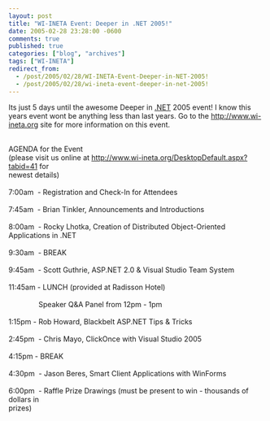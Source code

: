```yaml
---
layout: post
title: "WI-INETA Event: Deeper in .NET 2005!"
date: 2005-02-28 23:28:00 -0600
comments: true
published: true
categories: ["blog", "archives"]
tags: ["WI-INETA"]
redirect_from: 
  - /post/2005/02/28/WI-INETA-Event-Deeper-in-NET-2005!
  - /post/2005/02/28/wi-ineta-event-deeper-in-net-2005!
---
```

<!-- more -->
<p>Its just 5 days until the awesome Deeper in <a title=".NET" href="http://www.microsoft.com/net/" target="_blank">.NET</a> 2005 event! I know this years event wont be anything less than last years. Go to the <a href="http://www.wi-ineta.org">http://www.wi-ineta.org</a> site for more information on this event.</p>
<p><br /> AGENDA for the Event<br /> (please visit us online at <a href="http://www.wi-ineta.org/DesktopDefault.aspx?tabid=41" target="_blank">http://www.wi-ineta.org/DesktopDefault.aspx?tabid=41</a> for<br /> newest details)<br /> <br /> 7:00am&nbsp; - Registration and Check-In for Attendees<br /> <br /> 7:45am&nbsp; - Brian Tinkler, Announcements and Introductions<br /> <br /> 8:00am&nbsp; - Rocky Lhotka, Creation of Distributed Object-Oriented Applications in .NET<br /> <br /> 9:30am&nbsp; - BREAK<br /> <br /> 9:45am&nbsp; - Scott Guthrie, ASP.NET 2.0 &amp; Visual Studio Team System<br /> <br /> 11:45am - LUNCH (provided at Radisson Hotel)<br /> &nbsp;&nbsp;&nbsp;&nbsp;&nbsp;&nbsp;&nbsp;&nbsp;&nbsp;&nbsp;&nbsp;&nbsp;&nbsp;&nbsp; <br /> &nbsp;&nbsp;&nbsp;&nbsp;&nbsp;&nbsp;&nbsp;&nbsp;&nbsp;&nbsp;&nbsp;&nbsp;&nbsp;&nbsp; Speaker Q&amp;A Panel from 12pm - 1pm<br /> <br /> 1:15pm - Rob Howard, Blackbelt ASP.NET Tips &amp; Tricks<br /> <br /> 2:45pm&nbsp; - Chris Mayo, ClickOnce with Visual Studio 2005<br /> <br /> 4:15pm - BREAK<br /> <br /> 4:30pm&nbsp; - Jason Beres, Smart Client Applications with WinForms<br /> <br /> 6:00pm&nbsp; - Raffle Prize Drawings (must be present to win - thousands of dollars in<br /> prizes)</p>

